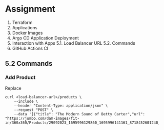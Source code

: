# Assignment

1. Terraform
2. Applications
3. Docker Images
4. Argo CD Application Deployment
5. Interaction with Apps
    5.1. Load Balancer URL
    5.2. Commands 
6. GitHub Actions CI





## 5.2 Commands

### Add Product

Replace <load-balancer-url>

```
curl <load-balancer-url>/products \
    --include \
    --header "Content-Type: application/json" \
    --request "POST" \
    --data '[{"title": "The Modern Sound of Betty Carter","url": "https://jumbo.com/dam-images/fit-in/360x360/Products/29092023_1695996129860_1695996141161_8718452601240_1.png"}]'
```